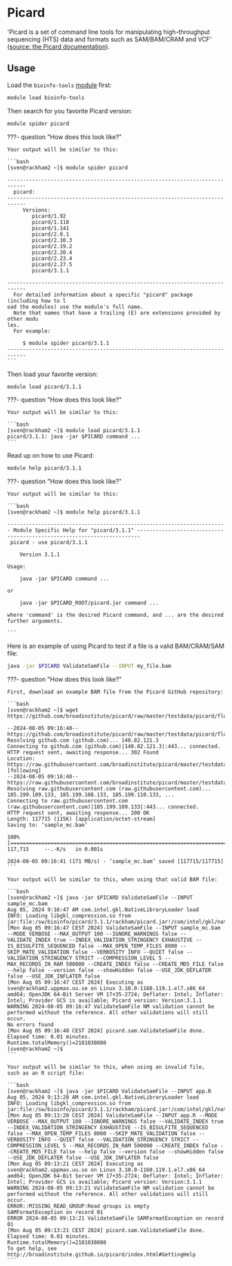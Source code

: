 # Picard

'Picard is a set of command line tools for manipulating high-throughput sequencing (HTS) data and formats such as SAM/BAM/CRAM and VCF'
([source: the Picard documentation](https://broadinstitute.github.io/picard/index.html)).

## Usage

Load the `bioinfo-tools` [module](../cluster_guides/modules.md) first:

```bash
module load bioinfo-tools
```

Then search for you favorite Picard version:

```bash
module spider picard
```

???- question "How does this look like?"

    Your output will be similar to this:

    ```bash
    [sven@rackham2 ~]$ module spider picard

    ----------------------------------------------------------------------------
      picard:
    ----------------------------------------------------------------------------
         Versions:
            picard/1.92
            picard/1.118
            picard/1.141
            picard/2.0.1
            picard/2.10.3
            picard/2.19.2
            picard/2.20.4
            picard/2.23.4
            picard/2.27.5
            picard/3.1.1

    ----------------------------------------------------------------------------
      For detailed information about a specific "picard" package (including how to l
    oad the modules) use the module's full name.
      Note that names that have a trailing (E) are extensions provided by other modu
    les.
      For example:

         $ module spider picard/3.1.1
    ----------------------------------------------------------------------------
    ```

Then load your favorite version:

```bash
module load picard/3.1.1
```

???- question "How does this look like?"

    Your output will be similar to this:

    ```bash
    [sven@rackham2 ~]$ module load picard/3.1.1
    picard/3.1.1: java -jar $PICARD command ...
    ```

Read up on how to use Picard:

```bash
module help picard/3.1.1
```

???- question "How does this look like?"

    Your output will be similar to this:

    ```bash
    [sven@rackham2 ~]$ module help picard/3.1.1

    ----------------------------------------------------------------------- Module Specific Help for "picard/3.1.1" -----------------------------------------------------------------------
     picard - use picard/3.1.1

        Version 3.1.1

    Usage:

        java -jar $PICARD command ...

    or

        java -jar $PICARD_ROOT/picard.jar command ...

    where 'command' is the desired Picard command, and ... are the desired further arguments.

    ```

Here is an example of using Picard to test if a file is a valid BAM/CRAM/SAM file:

```bash
java -jar $PICARD ValidateSamFile --INPUT my_file.bam
```

???- question "How does this look like?"

    First, download an example BAM file from the Picard GitHub repository:

    ```bash
    [sven@rackham2 ~]$ wget https://github.com/broadinstitute/picard/raw/master/testdata/picard/flow/reads/input/sample_mc.bam

    --2024-08-05 09:16:40--  https://github.com/broadinstitute/picard/raw/master/testdata/picard/flow/reads/input/sample_mc.bam
    Resolving github.com (github.com)... 140.82.121.3
    Connecting to github.com (github.com)|140.82.121.3|:443... connected.
    HTTP request sent, awaiting response... 302 Found
    Location: https://raw.githubusercontent.com/broadinstitute/picard/master/testdata/picard/flow/reads/input/sample_mc.bam [following]
    --2024-08-05 09:16:40--  https://raw.githubusercontent.com/broadinstitute/picard/master/testdata/picard/flow/reads/input/sample_mc.bam
    Resolving raw.githubusercontent.com (raw.githubusercontent.com)... 185.199.109.133, 185.199.108.133, 185.199.110.133, ...
    Connecting to raw.githubusercontent.com (raw.githubusercontent.com)|185.199.109.133|:443... connected.
    HTTP request sent, awaiting response... 200 OK
    Length: 117715 (115K) [application/octet-stream]
    Saving to: ‘sample_mc.bam’

    100%[=============================================================================================================================================>] 117,715     --.-K/s   in 0.001s  

    2024-08-05 09:16:41 (171 MB/s) - ‘sample_mc.bam’ saved [117715/117715]
    ```

    Your output will be similar to this, when using that valid BAM file:

    ```bash
    [sven@rackham2 ~]$ java -jar $PICARD ValidateSamFile --INPUT sample_mc.bam 
    Aug 05, 2024 9:16:47 AM com.intel.gkl.NativeLibraryLoader load
    INFO: Loading libgkl_compression.so from jar:file:/sw/bioinfo/picard/3.1.1/rackham/picard.jar!/com/intel/gkl/native/libgkl_compression.so
    [Mon Aug 05 09:16:47 CEST 2024] ValidateSamFile --INPUT sample_mc.bam --MODE VERBOSE --MAX_OUTPUT 100 --IGNORE_WARNINGS false --VALIDATE_INDEX true --INDEX_VALIDATION_STRINGENCY EXHAUSTIVE --IS_BISULFITE_SEQUENCED false --MAX_OPEN_TEMP_FILES 8000 --SKIP_MATE_VALIDATION false --VERBOSITY INFO --QUIET false --VALIDATION_STRINGENCY STRICT --COMPRESSION_LEVEL 5 --MAX_RECORDS_IN_RAM 500000 --CREATE_INDEX false --CREATE_MD5_FILE false --help false --version false --showHidden false --USE_JDK_DEFLATER false --USE_JDK_INFLATER false
    [Mon Aug 05 09:16:47 CEST 2024] Executing as sven@rackham2.uppmax.uu.se on Linux 3.10.0-1160.119.1.el7.x86_64 amd64; OpenJDK 64-Bit Server VM 17+35-2724; Deflater: Intel; Inflater: Intel; Provider GCS is available; Picard version: Version:3.1.1
    WARNING 2024-08-05 09:16:47 ValidateSamFile NM validation cannot be performed without the reference. All other validations will still occur.
    No errors found
    [Mon Aug 05 09:16:48 CEST 2024] picard.sam.ValidateSamFile done. Elapsed time: 0.01 minutes.
    Runtime.totalMemory()=2181038080
    [sven@rackham2 ~]$ 
    ```

    Your output will be similar to this, when using an invalid file,
    such as an R script file:

    ```bash
    [sven@rackham2 ~]$ java -jar $PICARD ValidateSamFile --INPUT app.R 
    Aug 05, 2024 9:13:20 AM com.intel.gkl.NativeLibraryLoader load
    INFO: Loading libgkl_compression.so from jar:file:/sw/bioinfo/picard/3.1.1/rackham/picard.jar!/com/intel/gkl/native/libgkl_compression.so
    [Mon Aug 05 09:13:20 CEST 2024] ValidateSamFile --INPUT app.R --MODE VERBOSE --MAX_OUTPUT 100 --IGNORE_WARNINGS false --VALIDATE_INDEX true --INDEX_VALIDATION_STRINGENCY EXHAUSTIVE --IS_BISULFITE_SEQUENCED false --MAX_OPEN_TEMP_FILES 8000 --SKIP_MATE_VALIDATION false --VERBOSITY INFO --QUIET false --VALIDATION_STRINGENCY STRICT --COMPRESSION_LEVEL 5 --MAX_RECORDS_IN_RAM 500000 --CREATE_INDEX false --CREATE_MD5_FILE false --help false --version false --showHidden false --USE_JDK_DEFLATER false --USE_JDK_INFLATER false
    [Mon Aug 05 09:13:21 CEST 2024] Executing as sven@rackham2.uppmax.uu.se on Linux 3.10.0-1160.119.1.el7.x86_64 amd64; OpenJDK 64-Bit Server VM 17+35-2724; Deflater: Intel; Inflater: Intel; Provider GCS is available; Picard version: Version:3.1.1
    WARNING 2024-08-05 09:13:21 ValidateSamFile NM validation cannot be performed without the reference. All other validations will still occur.
    ERROR::MISSING_READ_GROUP:Read groups is empty
    SAMFormatException on record 01
    ERROR 2024-08-05 09:13:21 ValidateSamFile SAMFormatException on record 01
    [Mon Aug 05 09:13:21 CEST 2024] picard.sam.ValidateSamFile done. Elapsed time: 0.01 minutes.
    Runtime.totalMemory()=2181038080
    To get help, see http://broadinstitute.github.io/picard/index.html#GettingHelp
    ```
